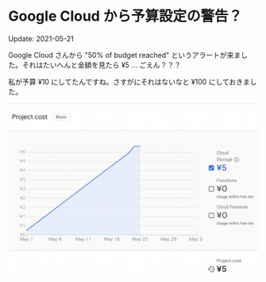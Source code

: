 Google Cloud から予算設定の警告？
=======

Update: 2021-05-21

Google Cloud さんから "50% of budget reached" というアラートが来ました。それはたいへんと金額を見たら ¥5 ... ごえん？？？

私が予算 ¥10 にしてたんですね。さすがにそれはないなと ¥100 にしておきました。

![](20210521googlecloudbugdetalert.png)
